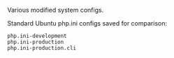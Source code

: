 Various modified system configs.

Standard Ubuntu php.ini configs saved for comparison:

    php.ini-development
    php.ini-production
    php.ini-production.cli

